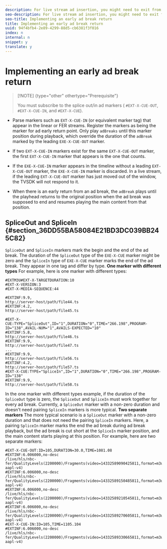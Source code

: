 ```yaml
---
description: For live stream ad insertion, you might need to exit from an ad break before all the ads in the break are played to completion.
seo-description: For live stream ad insertion, you might need to exit from an ad break before all the ads in the break are played to completion.
seo-title: Implementing an early ad break return
title: Implementing an early ad break return
uuid: 94f4bfb4-2e89-4299-88d5-cb6381f3f016
index: n
internal: n
snippet: y
translate: y
---
```


# Implementing an early ad break return



>[!NOTE] {type="other" othertype="Prerequisite"}
>
>You must subscribe to the splice out/in ad markers ( `#EXT-X-CUE-OUT`, `#EXT-X-CUE-IN`, and `#EXT-X-CUE`). 



* Parse markers such as `EXT-X-CUE-IN` (or equivalent marker tag) that appear in the linear or FER streams. Register the markers as being the marker for ad early return point. Only play `adBreaks` until this marker position during playback, which override the duration of the `adBreak` marked by the leading `EXE-X-CUE-OUT` marker. 

* If two `EXT-X-CUE-IN` markers exist for the same `EXT-X-CUE-OUT` marker, the first `EXT-X-CUE-IN` marker that appears is the one that counts.
* If the `EXE-X-CUE-IN` marker appears in the timeline without a leading `EXT-X-CUE-OUT` marker, the `EXE-X-CUE-IN` marker is discarded. In a live stream, if the leading `EXT-X-CUE-OUT` marker has just moved out of the window, the TVSDK will not respond to it. 

* When there is an early return from an ad break, the `adBreak` plays until the playhead returns to the original position when the ad break was supposed to end and resumes playing the main content from that position.

## SpliceOut and SpliceIn {#section_36DD55BA58084E21BD3DC039BB245C82}

`SpliceOut` and `SpliceIn` markers mark the begin and the end of the ad break. The duration of the `SpliceOut` type of the `EXE-X-CUE` marker might be zero and the `SpliceIn` type of `EXE-X-CUE` marker marks the end of the ad break. They appear in one tag and differ by type. 
**One marker with different types** 
For example, here is one marker with different types: 
```
#EXTM3U#EXT-X-TARGETDURATION:10
#EXT-X-VERSION:3
#EXT-X-MEDIA-SEQUENCE:44
  
#EXTINF:9.9,
http://server-host/path/file44.ts
#EXTINF:4.2,
http://server-host/path/file45.ts
  
#EXT-X-CUE:TYPE="SpliceOut",ID="1",DURATION="0",TIME="266.198",PROGRAM-ID="138",AVAIL-NUM="1",AVAILS-EXPECTED="10"
#EXTINF:5.8,
http://server-host/path/file46.ts
#EXTINF:9.9,
http://server-host/path/file47.ts
...
#EXTINF:9.9,
http://server-host/path/file56.ts
#EXTINF:4.2,
http://server-host/path/file57.ts
#EXT-X-CUE:TYPE="SpliceIn",ID="1",DURATION="0",TIME="266.198",PROGRAM-ID="138"
#EXTINF:9.9,
http://server-host/path/file58.ts
```

In the one marker with different types example, if the duration of the `SpliceOut` type is zero, the `SpliceOut` and `SpliceIn` must work together for every ad break. Currently, a `SpliceOut` marker with a non-zero duration and doesn't need pairing `SpliceIn` markers is more typical. 
**Two separate markers** 
The more typical scenario is a `SpliceOut` marker with a non-zero duration and that does not need the pairing `SpliceIn` markers. Here, a pairing `SpliceIn` marker marks the end the ad break during ad break playback, but the ad break is cut short at the `SpliceIn` marker position, and the main content starts playing at this position. 
For example, here are two separate markers: 
```
#EXT-X-CUE-OUT:ID=105,DURATION=30.0,TIME=1081.08
#EXTINF:6.006000,no-desc
/live/hls/nbc-fer/QualityLevels(2200000)/Fragments(video=14332589090425811,format=m3u8-aapl-v4)
#EXTINF:6.006000,no-desc
/live/hls/nbc-fer/QualityLevels(2200000)/Fragments(video=14332589150485811,format=m3u8-aapl-v4)
#EXTINF:6.006000,no-desc
/live/hls/nbc-fer/QualityLevels(2200000)/Fragments(video=14332589210545811,format=m3u8-aapl-v4)
#EXTINF:6.006000,no-desc
/live/hls/nbc-fer/QualityLevels(2200000)/Fragments(video=14332589270605811,format=m3u8-aapl-v4)
#EXT-X-CUE-IN:ID=105,TIME=1105.104
#EXTINF:6.006000,no-desc
/live/hls/nbc-fer/QualityLevels(2200000)/Fragments(video=14332589330665811,format=m3u8-aapl-v4)
```

